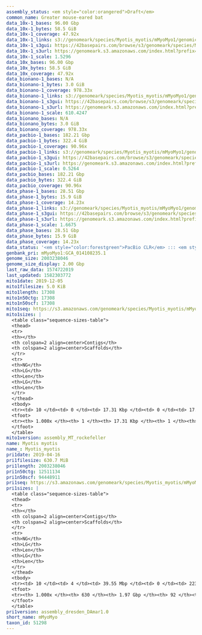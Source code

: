 ```yaml
---
assembly_status: <em style="color:orangered">Draft</em>
common_name: Greater mouse-eared bat
data_10x-1_bases: 96.00 Gbp
data_10x-1_bytes: 58.5 GiB
data_10x-1_coverage: 47.92x
data_10x-1_links: s3://genomeark/species/Myotis_myotis/mMyoMyo1/genomic_data/10x/<br>
data_10x-1_s3gui: https://42basepairs.com/browse/s3/genomeark/species/Myotis_myotis/mMyoMyo1/genomic_data/10x/
data_10x-1_s3url: https://genomeark.s3.amazonaws.com/index.html?prefix=species/Myotis_myotis/mMyoMyo1/genomic_data/10x/
data_10x-1_scale: 1.5296
data_10x_bases: 96.00 Gbp
data_10x_bytes: 58.5 GiB
data_10x_coverage: 47.92x
data_bionano-1_bases: N/A
data_bionano-1_bytes: 3.0 GiB
data_bionano-1_coverage: 978.33x
data_bionano-1_links: s3://genomeark/species/Myotis_myotis/mMyoMyo1/genomic_data/bionano/<br>
data_bionano-1_s3gui: https://42basepairs.com/browse/s3/genomeark/species/Myotis_myotis/mMyoMyo1/genomic_data/bionano/
data_bionano-1_s3url: https://genomeark.s3.amazonaws.com/index.html?prefix=species/Myotis_myotis/mMyoMyo1/genomic_data/bionano/
data_bionano-1_scale: 610.4247
data_bionano_bases: N/A
data_bionano_bytes: 3.0 GiB
data_bionano_coverage: 978.33x
data_pacbio-1_bases: 182.21 Gbp
data_pacbio-1_bytes: 322.4 GiB
data_pacbio-1_coverage: 90.96x
data_pacbio-1_links: s3://genomeark/species/Myotis_myotis/mMyoMyo1/genomic_data/pacbio/<br>
data_pacbio-1_s3gui: https://42basepairs.com/browse/s3/genomeark/species/Myotis_myotis/mMyoMyo1/genomic_data/pacbio/
data_pacbio-1_s3url: https://genomeark.s3.amazonaws.com/index.html?prefix=species/Myotis_myotis/mMyoMyo1/genomic_data/pacbio/
data_pacbio-1_scale: 0.5264
data_pacbio_bases: 182.21 Gbp
data_pacbio_bytes: 322.4 GiB
data_pacbio_coverage: 90.96x
data_phase-1_bases: 28.51 Gbp
data_phase-1_bytes: 15.9 GiB
data_phase-1_coverage: 14.23x
data_phase-1_links: s3://genomeark/species/Myotis_myotis/mMyoMyo1/genomic_data/phase/<br>
data_phase-1_s3gui: https://42basepairs.com/browse/s3/genomeark/species/Myotis_myotis/mMyoMyo1/genomic_data/phase/
data_phase-1_s3url: https://genomeark.s3.amazonaws.com/index.html?prefix=species/Myotis_myotis/mMyoMyo1/genomic_data/phase/
data_phase-1_scale: 1.6675
data_phase_bases: 28.51 Gbp
data_phase_bytes: 15.9 GiB
data_phase_coverage: 14.23x
data_status: '<em style="color:forestgreen">PacBio CLR</em> ::: <em style="color:forestgreen">10x</em> ::: <em style="color:forestgreen">Phase</em>'
genbank_pri: mMyoMyo1:GCA_014108235.1
genome_size: 2003238046
genome_size_display: 2.00 Gbp
last_raw_data: 1574722019
last_updated: 1582303772
mito1date: 2019-12-05
mito1filesize: 5.0 KiB
mito1length: 17308
mito1n50ctg: 17308
mito1n50scf: 17308
mito1seq: https://s3.amazonaws.com/genomeark/species/Myotis_myotis/mMyoMyo1/assembly_MT_rockefeller/mMyoMyo1.MT.20191205.fasta.gz
mito1sizes: |
  <table class="sequence-sizes-table">
  <thead>
  <tr>
  <th></th>
  <th colspan=2 align=center>Contigs</th>
  <th colspan=2 align=center>Scaffolds</th>
  </tr>
  <tr>
  <th>NG</th>
  <th>LG</th>
  <th>Len</th>
  <th>LG</th>
  <th>Len</th>
  </tr>
  </thead>
  <tbody>
  <tr><td> 10 </td><td> 0 </td><td> 17.31 Kbp </td><td> 0 </td><td> 17.31 Kbp </td></tr>  <tr><td> 20 </td><td> 0 </td><td> 17.31 Kbp </td><td> 0 </td><td> 17.31 Kbp </td></tr>  <tr><td> 30 </td><td> 0 </td><td> 17.31 Kbp </td><td> 0 </td><td> 17.31 Kbp </td></tr>  <tr><td> 40 </td><td> 0 </td><td> 17.31 Kbp </td><td> 0 </td><td> 17.31 Kbp </td></tr>  <tr style="background-color:#cccccc;"><td> 50 </td><td> 0 </td><td style="background-color:#ff8888;"> 17.31 Kbp </td><td> 0 </td><td style="background-color:#ff8888;"> 17.31 Kbp </td></tr>  <tr><td> 60 </td><td> 0 </td><td> 17.31 Kbp </td><td> 0 </td><td> 17.31 Kbp </td></tr>  <tr><td> 70 </td><td> 0 </td><td> 17.31 Kbp </td><td> 0 </td><td> 17.31 Kbp </td></tr>  <tr><td> 80 </td><td> 0 </td><td> 17.31 Kbp </td><td> 0 </td><td> 17.31 Kbp </td></tr>  <tr><td> 90 </td><td> 0 </td><td> 17.31 Kbp </td><td> 0 </td><td> 17.31 Kbp </td></tr>  <tr><td> 100 </td><td> 0 </td><td> 17.31 Kbp </td><td> 0 </td><td> 17.31 Kbp </td></tr>  </tbody>
  <tfoot>
  <tr><th> 1.000x </th><th> 1 </th><th> 17.31 Kbp </th><th> 1 </th><th> 17.31 Kbp </th></tr>
  </tfoot>
  </table>
mito1version: assembly_MT_rockefeller
name: Myotis myotis
name_: Myotis_myotis
pri1date: 2019-04-16
pri1filesize: 630.7 MiB
pri1length: 2003238046
pri1n50ctg: 12511134
pri1n50scf: 94448911
pri1seq: https://s3.amazonaws.com/genomeark/species/Myotis_myotis/mMyoMyo1/assembly_dresden_DAmar1.0/mMyoMyo1.pri.asm.20190416.fasta.gz
pri1sizes: |
  <table class="sequence-sizes-table">
  <thead>
  <tr>
  <th></th>
  <th colspan=2 align=center>Contigs</th>
  <th colspan=2 align=center>Scaffolds</th>
  </tr>
  <tr>
  <th>NG</th>
  <th>LG</th>
  <th>Len</th>
  <th>LG</th>
  <th>Len</th>
  </tr>
  </thead>
  <tbody>
  <tr><td> 10 </td><td> 4 </td><td> 39.55 Mbp </td><td> 0 </td><td> 223.37 Mbp </td></tr>  <tr><td> 20 </td><td> 10 </td><td> 30.73 Mbp </td><td> 1 </td><td> 217.76 Mbp </td></tr>  <tr><td> 30 </td><td> 17 </td><td> 23.87 Mbp </td><td> 2 </td><td> 213.72 Mbp </td></tr>  <tr><td> 40 </td><td> 27 </td><td> 18.23 Mbp </td><td> 4 </td><td> 111.27 Mbp </td></tr>  <tr style="background-color:#cccccc;"><td> 50 </td><td> 40 </td><td style="background-color:#88ff88;"> 12.51 Mbp </td><td> 6 </td><td style="background-color:#88ff88;"> 94.45 Mbp </td></tr>  <tr><td> 60 </td><td> 58 </td><td> 9.53 Mbp </td><td> 8 </td><td> 92.78 Mbp </td></tr>  <tr><td> 70 </td><td> 83 </td><td> 5.65 Mbp </td><td> 10 </td><td> 78.48 Mbp </td></tr>  <tr><td> 80 </td><td> 128 </td><td> 3.44 Mbp </td><td> 13 </td><td> 55.60 Mbp </td></tr>  <tr><td> 90 </td><td> 210 </td><td> 1.57 Mbp </td><td> 17 </td><td> 43.54 Mbp </td></tr>  <tr><td> 100 </td><td> 629 </td><td> 3.54 Kbp </td><td> 91 </td><td> 15.96 Kbp </td></tr>  </tbody>
  <tfoot>
  <tr><th> 1.000x </th><th> 630 </th><th> 1.97 Gbp </th><th> 92 </th><th> 2.00 Gbp </th></tr>
  </tfoot>
  </table>
pri1version: assembly_dresden_DAmar1.0
short_name: mMyoMyo
taxon_id: 51298
---
```

